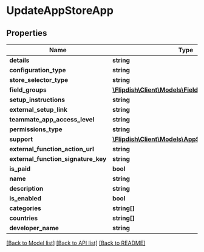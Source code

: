 # UpdateAppStoreApp

## Properties
Name | Type | Description | Notes
------------ | ------------- | ------------- | -------------
**details** | **string** |  | 
**configuration_type** | **string** |  | 
**store_selector_type** | **string** |  | 
**field_groups** | [**\Flipdish\\Client\Models\FieldGroup[]**](FieldGroup.md) |  | [optional] 
**setup_instructions** | **string** |  | [optional] 
**external_setup_link** | **string** |  | [optional] 
**teammate_app_access_level** | **string** |  | [optional] 
**permissions_type** | **string** |  | 
**support** | [**\Flipdish\\Client\Models\AppStoreAppSupportInfo**](AppStoreAppSupportInfo.md) |  | [optional] 
**external_function_action_url** | **string** |  | [optional] 
**external_function_signature_key** | **string** |  | [optional] 
**is_paid** | **bool** |  | [optional] 
**name** | **string** |  | 
**description** | **string** |  | 
**is_enabled** | **bool** |  | [optional] 
**categories** | **string[]** |  | 
**countries** | **string[]** |  | 
**developer_name** | **string** |  | [optional] 

[[Back to Model list]](../README.md#documentation-for-models) [[Back to API list]](../README.md#documentation-for-api-endpoints) [[Back to README]](../README.md)


